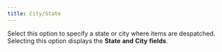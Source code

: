 ```yaml
---
title: City/State
---
```



Select this option to specify a state or city where items are despatched.  Selecting this option displays the **State** **and** **City** **fields**.

